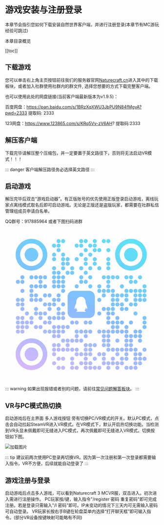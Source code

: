 # 游戏安装与注册登录

本章节会指引您如何下载安装自然世界客户端，并进行注册登录(本章节有MC游玩经验可跳过)

本章目录概览

[[toc]]

## 下载游戏

您可以单击右上角主页按钮前往我们的服务器官网[Naturecraft.cn](https://www.naturecraft.cn)进入其中的下载板块，或者加入社群使用社群内的群文件, 选择您想要的方式下载完整客户端。

也可以使用此处的网盘链接(当前客户端最新版本为v1.9.5)：

百度网盘：https://pan.baidu.com/s/1BRzXqXWU3JbPU9N84fMgvA?pwd=2333 提取码: 2333

123网盘：https://www.123865.com/s/KRq5Vv-zV6AH? 提取码:2333

## 解压客户端

下载完毕请解压整个压缩包，并一定要置于英文路径下，否则将无法启动VR模式！！！

::: danger
客户端解压路径务必选择英文路径
:::

## 启动游戏

解压完毕后双击“游戏启动器”。有正版账号的优先使用正版登录启动游戏，离线玩家点离线模式取名后即可启动游戏。无论是正版还是盗版玩家，都需要在社群私信管理组成员申请白名单。

QQ群号：917885964  或者下图扫码进群

![加载图片](/img/qq.webp)

::: warning
如果出现报错或者别的问题，请前往[常见问题解答板块](/qna.md)。
:::

## VR与PC模式热切换

启动游戏后在主界面 多人游戏按钮 旁有切换PC/VR模式的开关。默认PC模式，点击会自动拉起SteamVR进入VR模式。在VR模式下，默认开启热切换功能。当检测到VR头显未佩戴即可无缝进入PC模式，再次佩戴即可无缝进入VR模式。切换按钮如下图。

![加载图片](/img/vrmode.webp)

::: tip
建议前两次使用PC登录再切换VR。因为第一次注册和第一次登录都需要输入指令，VR不方便，后续就能自动登录了
:::

## 游戏注册与登录

启动游戏后点击多人游戏，可以看到Naturecraft 3 MCVR服，双击进入。初次进入需进行注册操作。
PC玩家按/键，输入指令"/register 密码 重复密码"即可完成注册。若是登录只需输入"/l 密码"即可。IP未变动的情况下三天内可无需输入密码可自动登录。
VR玩家长按右手B键在轮盘菜单内选择“打开聊天框”即可输入指令。(部分VR设备按键映射可能略有不同)






